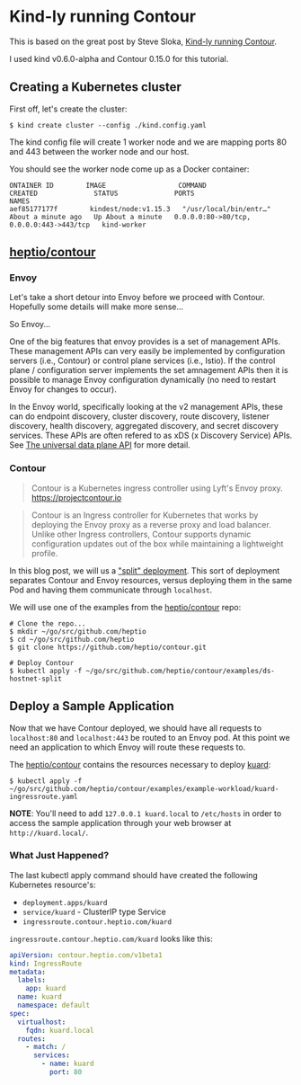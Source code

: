 # Kind-ly running Contour

This is based on the great post by Steve Sloka,
[Kind-ly running Contour](https://projectcontour.io/kindly-running-contour/).

I used kind v0.6.0-alpha and Contour 0.15.0 for this tutorial.

## Creating a Kubernetes cluster

First off, let's create the cluster:
```
$ kind create cluster --config ./kind.config.yaml
```

The kind config file will create 1 worker node and we are mapping ports 80 and
443 between the worker node and our host.

You should see the worker node come up as a Docker container:
```
ONTAINER ID        IMAGE                  COMMAND                  CREATED              STATUS              PORTS                                      NAMES
aef85177177f        kindest/node:v1.15.3   "/usr/local/bin/entr…"   About a minute ago   Up About a minute   0.0.0.0:80->80/tcp, 0.0.0.0:443->443/tcp   kind-worker
```

## [heptio/contour]

### Envoy

Let's take a short detour into Envoy before we proceed with Contour.
Hopefully some details will make more sense...

So Envoy...

One of the big features that envoy provides is a set of management APIs.
These management APIs can very easily be implemented by configuration servers
(i.e., Contour) or control plane services (i.e., Istio).
If the control plane / configuration server implements the set amnagement APIs
then it is possible to manage Envoy configuration dynamically (no need to
restart Envoy for changes to occur).

In the Envoy world, specifically looking at the v2 management APIs, these can
do endpoint discovery, cluster discovery, route discovery, listener discovery,
health discovery, aggregated discovery, and secret discovery services.
These APIs are often refered to as xDS (x Discovery Service) APIs.
See [The universal data plane API] for more detail.

### Contour

> Contour is a Kubernetes ingress controller using Lyft's Envoy proxy. https://projectcontour.io

> Contour is an Ingress controller for Kubernetes that works by deploying the Envoy proxy as a reverse proxy and load balancer. Unlike other Ingress controllers, Contour supports dynamic configuration updates out of the box while maintaining a lightweight profile.

In this blog post, we will us a ["split" deployment].
This sort of deployment separates Contour and Envoy resources, versus deploying
them in the same Pod and having them communicate through `localhost`.

We will use one of the examples from the [heptio/contour] repo:
```
# Clone the repo...
$ mkdir ~/go/src/github.com/heptio
$ cd ~/go/src/github.com/heptio
$ git clone https://github.com/heptio/contour.git

# Deploy Contour
$ kubectl apply -f ~/go/src/github.com/heptio/contour/examples/ds-hostnet-split
```

## Deploy a Sample Application

Now that we have Contour deployed, we should have all requests to
`localhost:80` and `localhost:443` be routed to an Envoy pod.
At this point we need an application to which Envoy will route these requests
to.

The [heptio/contour] contains the resources necessary to deploy [kuard]:
```
$ kubectl apply -f ~/go/src/github.com/heptio/contour/examples/example-workload/kuard-ingressroute.yaml
```

**NOTE**: You'll need to add `127.0.0.1 kuard.local` to `/etc/hosts` in order to
access the sample application through your web browser at
`http://kuard.local/`.

### What Just Happened?

The last kubectl apply command should have created the following Kubernetes
resource's:
* `deployment.apps/kuard`
* `service/kuard` - ClusterIP type Service
* `ingressroute.contour.heptio.com/kuard`

`ingressroute.contour.heptio.com/kuard` looks like this:
```yaml
apiVersion: contour.heptio.com/v1beta1                                          
kind: IngressRoute                                                              
metadata:                                                                       
  labels:                                                                       
    app: kuard                                                                  
  name: kuard                                                                   
  namespace: default                                                            
spec:                                                                           
  virtualhost:                                                                  
    fqdn: kuard.local                                                           
  routes:                                                                       
    - match: /                                                                  
      services:                                                                 
        - name: kuard                                                           
          port: 80
```


[heptio/contour]: https://github.com/heptio/contour
[The universal data plane API]: https://blog.envoyproxy.io/the-universal-data-plane-api-d15cec7a
["split" deployment]: https://projectcontour.io/contour-v014/
[kuard]: https://github.com/kubernetes-up-and-running/kuard
[Contour IngressRoute]: https://github.com/heptio/contour/blob/v0.14.2/docs/ingressroute.md#ingress-to-ingressroute

